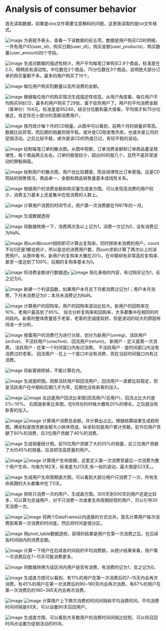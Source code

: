 # Analysis of consumer behavior

首先读取数据，如果是xlxs文件需要注意解码的问题，这里我读取的是txt文件格式。

![image](https://github.com/Athrun-Judah/-pyhton-/blob/main/cdnew_image/01.png)
为表赋予表头，查看一下该数据的前五项。数据是用户购买CD的明细，一共有用户ID(user_id)，购买日期(user_dt)，购买金额(user_products)，购买数量(user_amount)四个字段。

![image](https://github.com/Athrun-Judah/-pyhton-/blob/main/cdnew_image/02.png)
生成对数据的描述性统计。用户平均每笔订单购买2.6个商品，标准差在2.0，稍稍具有波动性。中位数在2个商品，75分位数在3个商品，说明绝大部分订单的购买量都不多。最多的用户购买了10个。

![image](https://github.com/Athrun-Judah/-pyhton-/blob/main/cdnew_image/03.png)
每位用户购买的数量以及所消费的金额。

![image](https://github.com/Athrun-Judah/-pyhton-/blob/main/cdnew_image/04.png)
根据每位用户的购买情况生成描述性信息。从用户角度看，每位用户平均购买8张CD，最多的用户购买了29张，属于狂热用户了。用户的平均消费金额（客单价）104元，标准差是95240，结合分位数和最大值看，平均值才和75分位接近，肯定存在小部分的高额消费用户。

![image](https://github.com/Athrun-Judah/-pyhton-/blob/main/cdnew_image/05.png)
按月统计每个月的CD销量。从图中可以看到，前两个月的销量非常高。数据比较异常。而后期的销量则很平稳。或许是CD刚发售热卖，也或许是公司的促销活动。之后比较平稳，或许是该CD的热度已过，有较平稳的波动。

![image](https://github.com/Athrun-Judah/-pyhton-/blob/main/cdnew_image/06.png)
绘制每笔订单的散点图。从图中观察，订单消费金额和订单商品量呈规律性，每个商品两元左右。订单的极值较少，超出80的就几个。显然不是异常波动的罪魁祸首。

![image](https://github.com/Athrun-Judah/-pyhton-/blob/main/cdnew_image/07.png)
绘制用户的散点图，用户也比较健康，而且规律性比订单更强。这是CD网站的销售情况，商品单一，金额和商品销售量基本成线性关系。

![image](https://github.com/Athrun-Judah/-pyhton-/blob/main/cdnew_image/08.png)
根据用户的消费金额和购买量生成直方图。可以发现高消费的用户较少，消费主力基本上还是集中在低消费的人群上。

![image](https://github.com/Athrun-Judah/-pyhton-/blob/main/cdnew_image/09.png)
计算用户消费的时间节点，用户第一次消费都在1997年的一月。

![image](https://github.com/Athrun-Judah/-pyhton-/blob/main/cdnew_image/10.png)
生成数据透视

![image](https://github.com/Athrun-Judah/-pyhton-/blob/main/cdnew_image/11.png)
将数据转换一下，消费两次及以上记为1，消费一次记为0，没有消费记为NaN。

![image](https://github.com/Athrun-Judah/-pyhton-/blob/main/cdnew_image/12.png)
用sum和count相除即可计算出复购率。同时排除未消费的用户。count不论0还是1都会统计，所以是总的消费用户数，而sum求和计算了两次以上的消费用户。从图中看书，新用户的复购率大概在20%，在中期却有非常高的复购率,甚至一度达到了100%，后期的复购率基本为0。

![image](https://github.com/Athrun-Judah/-pyhton-/blob/main/cdnew_image/13.png)
将消费金额进行数据透y
![image](https://github.com/Athrun-Judah/-pyhton-/blob/main/cdnew_image/14.png)
简化表格的内容，有过购买记为1，反之记为0。

![image](https://github.com/Athrun-Judah/-pyhton-/blob/main/cdnew_image/15.png)
新建一个判读函数，如果用户本月且下月都消费过记为1；用户本月消费，下月未消费记为0；本月未消费记为NaN。

![image](https://github.com/Athrun-Judah/-pyhton-/blob/main/cdnew_image/16.png)
计算用户的回购率。用户的回购率波动比较大。新用户的回购率在10%，老用户最高到了65%。
综合分析复购率和回购率，大多都集中在相同的时间段内。新客的整体质量低于老客，老客的忠诚度较好。但是波动的较大的原因有待进一步分析。

![image](https://github.com/Athrun-Judah/-pyhton-/blob/main/cdnew_image/17.png)
按着用户的消费行为进行分层，划分为新用户(unreg)、活跃用户(active)、不活跃用户(unactive)、回流用户(return)。
新用户 - 定义是第一次消费。
活跃用户 - 在某一个时间窗口内有过消费。
不活跃用户 - 是时间窗口内没有消费过的老客。
回流用户 - 在上一个窗口中没有消费，而在当前时间窗口内有过消费。

![image](https://github.com/Athrun-Judah/-pyhton-/blob/main/cdnew_image/18.png)
将新客排除掉，不能计算在内。

![image](https://github.com/Athrun-Judah/-pyhton-/blob/main/cdnew_image/19.png)
生成面积图。观察活跃用户和回流用户，回流用户一直都比较稳定，但是活跃用户在中期和后期几乎为零，后期也没有新客的加入。

![image](https://github.com/Athrun-Judah/-pyhton-/blob/main/cdnew_image/20.png)    ![image](https://github.com/Athrun-Judah/-pyhton-/blob/main/cdnew_image/21.png)
左边是用户回流比率图(回流用户/总用户)，回流占比大约是5%~10%。
右图是新客比率图，在6月份的时候大概有20%的增长，之后就没有新客的加入。

![image](https://github.com/Athrun-Judah/-pyhton-/blob/main/cdnew_image/22.png)    ![image](https://github.com/Athrun-Judah/-pyhton-/blob/main/cdnew_image/23.png)
计算用户消费总金额，并计算出占比。根据结算结果生成趋势图。横坐标是按贡献金额大小排序而成，纵坐标则是用户累计贡献。前15位用户贡献了60%的消费，后3位用户贡献了40%的消费。

![image](https://github.com/Athrun-Judah/-pyhton-/blob/main/cdnew_image/24.png)
生成销量统计图。前15位用户贡献了大约55%的销量，后三位用户贡献了大约45%的销量。应该抓住高质量的用户。

![image](https://github.com/Athrun-Judah/-pyhton-/blob/main/cdnew_image/25.png)     ![image](https://github.com/Athrun-Judah/-pyhton-/blob/main/cdnew_image/26.png)
计算用户生命周期，这里定义第一次消费至最后一次消费为整个用户生命。均值为182天，标准差为213天,有一些的波动，最大值是523天。。

![image](https://github.com/Athrun-Judah/-pyhton-/blob/main/cdnew_image/27.png)
生成用户生命周期直方图。可以看到大部分用户只消费了一次，所有生命周期的大头都集中在了0天。

![image](https://github.com/Athrun-Judah/-pyhton-/blob/main/cdnew_image/28.png)
排除只消费一次的用户，生成直方图。300天到500天的用户还是比较多，可以算为忠诚用户，对于只消费一次或者生命周期较短的用户，可以引导30天消费一次。

![image](https://github.com/Athrun-Judah/-pyhton-/blob/main/cdnew_image/29.png)
![image](https://github.com/Athrun-Judah/-pyhton-/blob/main/cdnew_image/30.png)
将两个DataFrame以内连接的方式合并。首先计算用户每次消费距离第一次消费的时间差。然后将时间差值分区。

![image](https://github.com/Athrun-Judah/-pyhton-/blob/main/cdnew_image/31.png)
用pivot_table数据透视，获得的结果是用户在第一次消费之后，在后续各时间段内的消费总额。

![image](https://github.com/Athrun-Judah/-pyhton-/blob/main/cdnew_image/32.png)
计算一下用户在后续各时间段的平均消费额，从统计结果来看，用户第一次消费后在7~15天可能消费更多。

![image](https://github.com/Athrun-Judah/-pyhton-/blob/main/cdnew_image/33.png)
将数据转换为该区间内用户是否有消费，有消费的记为1，反之记为0。

![image](https://github.com/Athrun-Judah/-pyhton-/blob/main/cdnew_image/34.png)
生成直方图可以看到，有11%的用户在第一次消费后的7~15天内会再次消费。有45%的用户在第一次消费后的90~180天内会再次消费。有67%的用户在第一次消费后的180~365天内会再次消费。

![image](https://github.com/Athrun-Judah/-pyhton-/blob/main/cdnew_image/35.png)      ![image](https://github.com/Athrun-Judah/-pyhton-/blob/main/cdnew_image/36.png)
计算用户上下两次消费的时间间隔和平均消费时间。平均消费时间间隔是93天，可以设置90天召回用户。

![image](https://github.com/Athrun-Judah/-pyhton-/blob/main/cdnew_image/37.png)
生成直方图，可以看到大多数用户的消费时间间隔比较短，可以将召回时间点设置为促销活动的时间。

